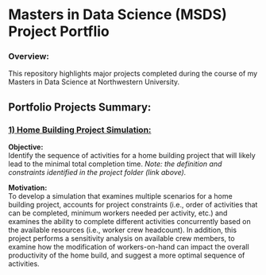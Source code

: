 # Masters in Data Science (MSDS) Project Portflio
### Overview:
This repository highlights major projects completed during the course of my Masters in Data Science at Northwestern University.

## Portfolio Projects Summary:
### [1) Home Building Project Simulation:](https://github.com/kbajina/msds-projects/tree/main/home-building-project-simulation)
**Objective:**  
Identify the sequence of activities for a home building project that will likely lead to the minimal total completion time.
**Note:* the definition and constraints identified in the project folder (link above).*

**Motivation:**  
To develop a simulation that examines multiple scenarios for a home building project, accounts for project constraints (i.e., order of activities that can be completed, minimum workers needed per activity, etc.) and examines the ability to complete different activities concurrently based on the available resources (i.e., worker crew headcount). In addition, this project performs a sensitivity analysis on available crew members, to examine how the modification of workers-on-hand can impact the overall productivity of the home build, and suggest a more optimal sequence of activities. 


